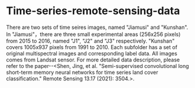 # Time-series-remote-sensing-data
There are two sets of time seires images, named "Jiamusi" and "Kunshan".
In "Jiamusi"，there are three small experimental areas (256x256 pixels) from 2015 to 2016, named "J1", "J2" and "J3" respectively.
"Kunshan" covers 1005x937 pixels from 1991 to 2010.
Each subfolder has a set of original multispectral images and corresponding label data.
All images comes from Landsat sensor. For more detailed data description, please refer to the paper--<Shen, Jing, et al. "Semi-supervised convolutional long short-term memory neural networks for time series land cover classification." Remote Sensing 13.17 (2021): 3504.>.
